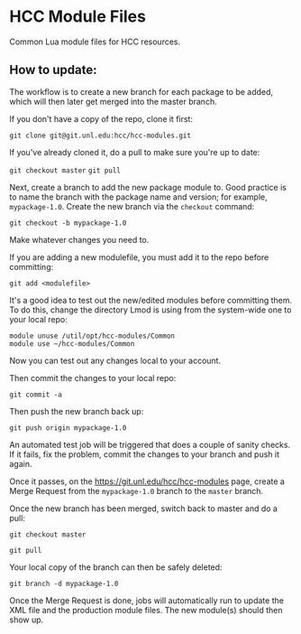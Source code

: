 HCC Module Files
=================

Common Lua module files for HCC resources.

How to update:
-------------

The workflow is to create a new branch for each package to be added,
which will then later get merged into the master branch.

If you don't have a copy of the repo, clone it first:

`git clone git@git.unl.edu:hcc/hcc-modules.git`

If you've already cloned it, do a pull to make sure you're up to date:

`git checkout master`
`git pull`

Next, create a branch to add the new package module to.  Good practice is to name the branch
with the package name and version; for example, `mypackage-1.0`.  Create the new branch via
the `checkout` command:

`git checkout -b mypackage-1.0`

Make whatever changes you need to.

If you are adding a new modulefile, you must add it to the repo before committing:

`git add <modulefile>`

It's a good idea to test out the new/edited modules before committing them.
To do this, change the directory Lmod is using from the system-wide one to your
local repo:

```
module unuse /util/opt/hcc-modules/Common
module use ~/hcc-modules/Common
```

Now you can test out any changes local to your account.

Then commit the changes to your local repo:

`git commit -a`

Then push the new branch back up:

`git push origin mypackage-1.0`

An automated test job will be triggered that does a couple of sanity checks.
If it fails, fix the problem, commit the changes to your branch and push it
again.

Once it passes, on the https://git.unl.edu/hcc/hcc-modules page, create a Merge Request
from the `mypackage-1.0` branch to the `master` branch.

Once the new branch has been merged, switch back to master and do a pull:

`git checkout master`

`git pull`

Your local copy of the branch can then be safely deleted:

`git branch -d mypackage-1.0`

Once the Merge Request is done, jobs will automatically run to update the XML file and the
production module files. The new module(s) should then show up.

